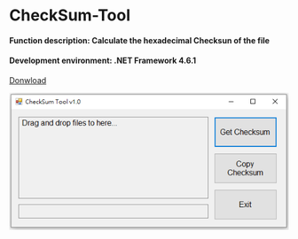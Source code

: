 # CheckSum-Tool
#### Function description: Calculate the hexadecimal Checksun of the file

#### Development environment: .NET Framework 4.6.1

[Donwload](https://github.com/Ryter-code/CheckSum-Tool/raw/master/CheckSum_Tool/bin/Debug/CheckSum_Tool.exe)

![image](https://github.com/Ryter-code/CheckSum-Tool/blob/master/media/Screenshots.PNG)

